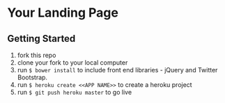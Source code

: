 # Your Landing Page

## Getting Started

1. fork this repo
1. clone your fork to your local computer
1. run `$ bower install` to include front end libraries - jQuery and Twitter Bootstrap.
1. run `$ heroku create <<APP NAME>>` to create a heroku project
1. run `$ git push heroku master` to go live
